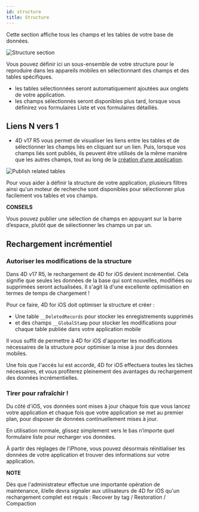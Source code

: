 ```yaml
---
id: structure
title: Structure
---
```

Cette section affiche tous les champs et les tables de votre base de données.

![Structure section](assets/fr/project-editor/Structure-section-4D-for-iOS.png)

Vous pouvez définir ici un sous-ensemble de votre structure pour le reproduire dans les appareils mobiles en sélectionnant des champs et des tables spécifiques. 

* les tables sélectionnées seront automatiquement ajoutées aux onglets de votre application.
* les champs sélectionnés seront disponibles plus tard, lorsque vous définirez vos formulaires Liste et vos formulaires détaillés.

## Liens N vers 1

* 4D v17 R5 vous permet de visualiser les liens entre les tables et de sélectionner les champs liés en cliquant sur un lien. Puis, lorsque vos champs liés sont publiés, ils peuvent être utilisés de la même manière que les autres champs, tout au long de la [création d’une application](n-to-one-relations.html).

![Publish related tables](assets/en/project-editor/Structure-section-N-to-1-relations-4D-for-iOS.png)

Pour vous aider à définir la structure de votre application, plusieurs filtres ainsi qu'un moteur de recherche sont disponibles pour sélectionner plus facilement vos tables et vos champs.<div class = "tips"> 

**CONSEILS**

Vous pouvez publier une sélection de champs en appuyant sur la barre d’espace, plutôt que de sélectionner les champs un par un.</div> 

## Rechargement incrémentiel

### Autoriser les modifications de la structure

Dans 4D v17 R5, le rechargement de 4D for iOS devient incrémentiel. Cela signifie que seules les données de la base qui sont nouvelles, modifiées ou supprimées seront actualisées. Il s'agit là d'une excellente optimisation en termes de temps de chargement !

Pour ce faire, 4D for iOS doit optimiser la structure et créer :

* Une table ```__DeletedRecords``` pour stocker les enregistrements supprimés
* et des champs ```__GlobalStamp``` pour stocker les modifications pour chaque table publiée dans votre application mobile

Il vous suffit de permettre à 4D for iOS d'apporter les modifications nécessaires de la structure pour optimiser la mise à jour des données mobiles.

Une fois que l'accès lui est accordé, 4D for iOS effectuera toutes les tâches nécessaires, et vous profiterez pleinement des avantages du rechargement des données incrémentielles.

### Tirer pour rafraîchir !

Du côté d'iOS, vos données sont mises à jour chaque fois que vous lancez votre application et chaque fois que votre application se met au premier plan, pour disposer de données continuellement mises à jour.

En utilisation normale, glissez simplement vers le bas n’importe quel formulaire liste pour recharger vos données.

À partir des réglages de l’iPhone, vous pouvez désormais réinitialiser les données de votre application et trouver des informations sur votre application.<div class = "tips"> 

**NOTE**

Dès que l'administrateur effectue une importante opération de maintenance, il/elle devra signaler aux utilisateurs de 4D for iOS qu'un rechargement complet est requis : Recover by tag / Restoration / Compaction</div>